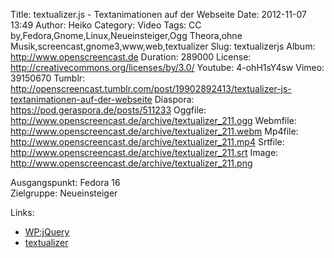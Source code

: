 Title: textualizer.js - Textanimationen auf der Webseite
Date: 2012-11-07 13:49
Author: Heiko
Category: Video
Tags: CC by,Fedora,Gnome,Linux,Neueinsteiger,Ogg Theora,ohne Musik,screencast,gnome3,www,web,textualizer
Slug: textualizerjs
Album: http://www.openscreencast.de
Duration: 289000
License: http://creativecommons.org/licenses/by/3.0/
Youtube: 4-ohH1sY4sw
Vimeo: 39150670
Tumblr: http://openscreencast.tumblr.com/post/19902892413/textualizer-js-textanimationen-auf-der-webseite
Diaspora: https://pod.geraspora.de/posts/511233
Oggfile: http://www.openscreencast.de/archive/textualizer_211.ogg
Webmfile: http://www.openscreencast.de/archive/textualizer_211.webm
Mp4file: http://www.openscreencast.de/archive/textualizer_211.mp4
Srtfile: http://www.openscreencast.de/archive/textualizer_211.srt
Image: http://www.openscreencast.de/archive/textualizer_211.png

Ausgangspunkt: Fedora 16  
Zielgruppe: Neueinsteiger  

Links:

  * [WP:jQuery](https://de.wikipedia.org/wiki/JQuery "Link zu WP:jQuery" )
  * [textualizer](http://kiro.me/projects/textualizer.html "Link zu textualizer" )


